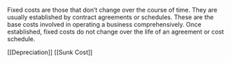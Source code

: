 Fixed costs are those that don’t change over the course of time. They are usually established by contract agreements or schedules. These are the base costs involved in operating a business comprehensively. Once established, fixed costs do not change over the life of an agreement or cost schedule.

[[Depreciation]]
[[Sunk Cost]]